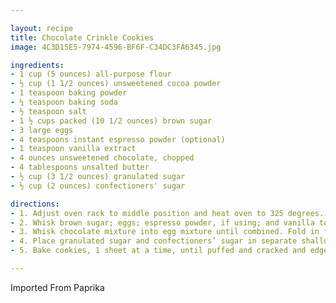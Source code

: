 ```yaml
---

layout: recipe
title: Chocolate Crinkle Cookies
image: 4C3D15E5-7974-4596-BF6F-C34DC3FA6345.jpg

ingredients:
- 1 cup (5 ounces) all-purpose flour
- ½ cup (1 1/2 ounces) unsweetened cocoa powder
- 1 teaspoon baking powder
- ¼ teaspoon baking soda
- ½ teaspoon salt
- 1 ½ cups packed (10 1/2 ounces) brown sugar
- 3 large eggs
- 4 teaspoons instant espresso powder (optional)
- 1 teaspoon vanilla extract
- 4 ounces unsweetened chocolate, chopped
- 4 tablespoons unsalted butter
- ½ cup (3 1/2 ounces) granulated sugar
- ½ cup (2 ounces) confectioners' sugar

directions:
- 1. Adjust oven rack to middle position and heat oven to 325 degrees. Line 2 baking sheets with parchment paper. Whisk flour, cocoa, baking powder, baking soda, and salt together in bowl.
- 2. Whisk brown sugar; eggs; espresso powder, if using; and vanilla together in large bowl. Combine chocolate and butter in bowl and microwave at 50 percent power, stirring occasionally, until melted, 2 to 3 minutes.
- 3. Whisk chocolate mixture into egg mixture until combined. Fold in flour mixture until no dry streaks remain. Let dough sit at room temperature for 10 minutes.
- 4. Place granulated sugar and confectioners’ sugar in separate shallow dishes. Working with 2 tablespoons dough (or use #30 scoop) at a time, roll into balls. Drop dough balls directly into granulated sugar and roll to coat. Transfer dough balls to confectioners’ sugar and roll to coat evenly. Evenly space dough balls on prepared sheets, 11 per sheet.
- 5. Bake cookies, 1 sheet at a time, until puffed and cracked and edges have begun to set but centers are still soft (cookies will look raw between cracks and seem underdone), about 12 minutes, rotating sheet halfway through baking. Let cool completely on sheet before serving.

---
```

Imported From Paprika